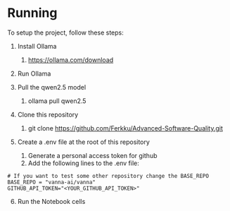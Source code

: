 # Running

To setup the project, follow these steps:

1. Install Ollama
    1. https://ollama.com/download

2. Run Ollama
    
3. Pull the qwen2.5 model
    1. ollama pull qwen2.5

4. Clone this repository
    1. git clone https://github.com/Ferkku/Advanced-Software-Quality.git

5. Create a .env file at the root of this repository
    1. Generate a personal access token for github
    2. Add the following lines to the .env file:
```
# If you want to test some other repository change the BASE_REPO
BASE_REPO = "vanna-ai/vanna"
GITHUB_API_TOKEN="<YOUR_GITHUB_API_TOKEN>"
```

6. Run the Notebook cells